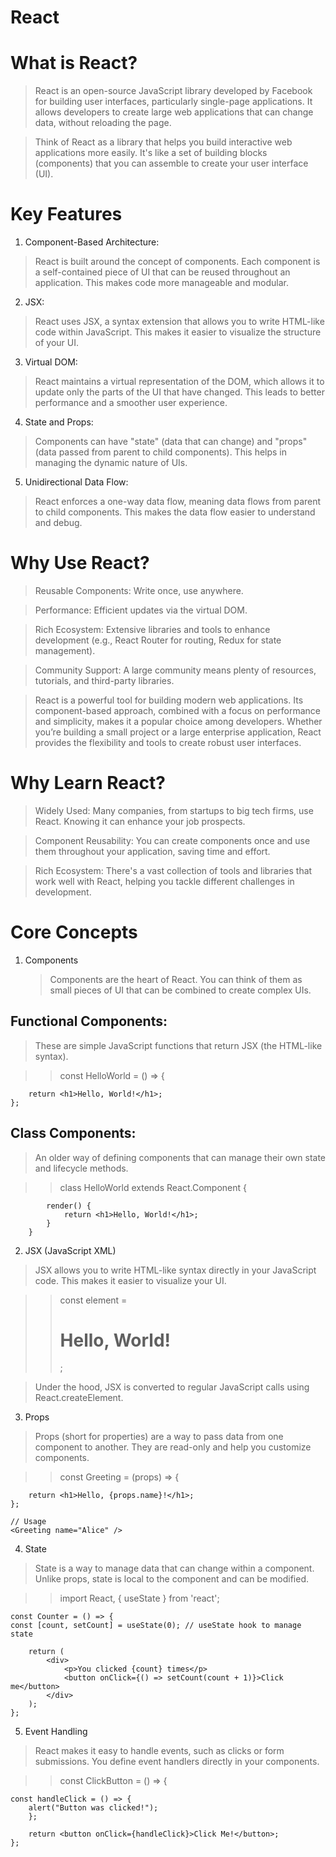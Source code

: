 # React

# What is React?

> React is an open-source JavaScript library developed by Facebook for building user interfaces, particularly single-page applications. It allows developers to create large web applications that can change data, without reloading the page.

> Think of React as a library that helps you build interactive web applications more easily. It's like a set of building blocks (components) that you can assemble to create your user interface (UI).

# Key Features

1. Component-Based Architecture:

> React is built around the concept of components. Each component is a self-contained piece of UI that can be reused throughout an application. This makes code more manageable and modular.

2. JSX:

> React uses JSX, a syntax extension that allows you to write HTML-like code within JavaScript. This makes it easier to visualize the structure of your UI.

3. Virtual DOM:

> React maintains a virtual representation of the DOM, which allows it to update only the parts of the UI that have changed. This leads to better performance and a smoother user experience.

4. State and Props:

> Components can have "state" (data that can change) and "props" (data passed from parent to child components). This helps in managing the dynamic nature of UIs.

5. Unidirectional Data Flow:

> React enforces a one-way data flow, meaning data flows from parent to child components. This makes the data flow easier to understand and debug.

# Why Use React?

> Reusable Components: Write once, use anywhere.

> Performance: Efficient updates via the virtual DOM.

> Rich Ecosystem: Extensive libraries and tools to enhance development (e.g., React Router for routing, Redux for state management).

> Community Support: A large community means plenty of resources, tutorials, and third-party libraries.

> React is a powerful tool for building modern web applications. Its component-based approach, combined with a focus on performance and simplicity, makes it a popular choice among developers. Whether you’re building a small project or a large enterprise application, React provides the flexibility and tools to create robust user interfaces.

# Why Learn React?

> Widely Used: Many companies, from startups to big tech firms, use React. Knowing it can enhance your job prospects.

> Component Reusability: You can create components once and use them throughout your application, saving time and effort.

> Rich Ecosystem: There's a vast collection of tools and libraries that work well with React, helping you tackle different challenges in development.

# Core Concepts

1. Components
   > Components are the heart of React. You can think of them as small pieces of UI that can be combined to create complex UIs.

## Functional Components:

> These are simple JavaScript functions that return JSX (the HTML-like syntax).

> > const HelloWorld = () => {
  
        return <h1>Hello, World!</h1>;
    };

## Class Components:

> An older way of defining components that can manage their own state and lifecycle methods.

> > class HelloWorld extends React.Component {

            render() {
                return <h1>Hello, World!</h1>;
            }
        }

2. JSX (JavaScript XML)

> JSX allows you to write HTML-like syntax directly in your JavaScript code. This makes it easier to visualize your UI.

> > const element = <h1>Hello, World!</h1>;

> Under the hood, JSX is converted to regular JavaScript calls using React.createElement.

3. Props

> Props (short for properties) are a way to pass data from one component to another. They are read-only and help you customize components.

> > const Greeting = (props) => {

        return <h1>Hello, {props.name}!</h1>;
    };

    // Usage
    <Greeting name="Alice" />

4. State

> State is a way to manage data that can change within a component. Unlike props, state is local to the component and can be modified.

> > import React, { useState } from 'react';

    const Counter = () => {
    const [count, setCount] = useState(0); // useState hook to manage state

        return (
            <div>
                <p>You clicked {count} times</p>
                <button onClick={() => setCount(count + 1)}>Click me</button>
            </div>
        );
    };

5. Event Handling

> React makes it easy to handle events, such as clicks or form submissions. You define event handlers directly in your components.

> > const ClickButton = () => {

    const handleClick = () => {
        alert("Button was clicked!");
        };

        return <button onClick={handleClick}>Click Me!</button>;
    };
